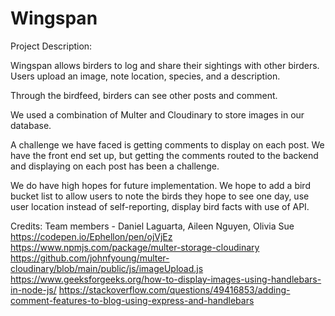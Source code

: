 # Wingspan
Project Description:

Wingspan allows birders to log and share their sightings with other birders. Users upload an image, note location, species, and a description.

Through the birdfeed, birders can see other posts and comment.

We used a combination of Multer and Cloudinary to store images in our database. 

A challenge we have faced is getting comments to display on each post. We have the front end set up, but getting the comments routed to the backend and displaying on each post has been a challenge.

 We do have high hopes for future implementation. We hope to add a bird bucket list to allow users to note the birds they hope to see one day, use user location instead of self-reporting, display bird facts with use of API.

Credits:
Team members - Daniel Laguarta, Aileen Nguyen, Olivia Sue
https://codepen.io/Ephellon/pen/ojVjEz
https://www.npmjs.com/package/multer-storage-cloudinary
https://github.com/johnfyoung/multer-cloudinary/blob/main/public/js/imageUpload.js
https://www.geeksforgeeks.org/how-to-display-images-using-handlebars-in-node-js/
https://stackoverflow.com/questions/49416853/adding-comment-features-to-blog-using-express-and-handlebars

